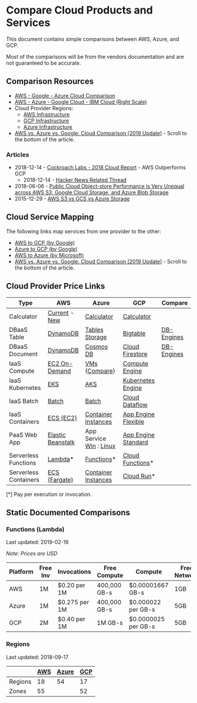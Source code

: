 # Compare Cloud Products and Services

This document contains simple comparisons between AWS, Azure, and GCP.

Most of the comparisons will be from the vendors documentation and are not guaranteed to be accurate.

## Comparison Resources

* [AWS - Google - Azure Cloud Comparison](https://caylent.com/aws-google-azure-cloud-comparison/)
* [AWS - Azure - Google Cloud - IBM Cloud (Right Scale)](https://www.rightscale.com/cloud-comparison-tool/)
* Cloud Provider Regions:
  * [AWS Infrastructure](https://www.infrastructure.aws/)
  * [GCP Infrastructure](https://cloud.google.com/about/locations/#regions-tab)
  * [Azure Infrastructure](https://azure.microsoft.com/en-au/global-infrastructure/regions/)
* [AWS vs. Azure vs. Google: Cloud Comparison [2019 Update]](https://www.datamation.com/cloud-computing/aws-vs-azure-vs-google-cloud-comparison.html) - Scroll to the bottom of the article.

### Articles

* 2018-12-14 - [Cockroach Labs - 2018 Cloud Report](https://www.cockroachlabs.com/blog/2018_cloud_report/) - AWS Outperforms GCP
  * 2018-12-14 - [Hacker News Related Thread](https://news.ycombinator.com/item?id=18673541)
* 2018-06-06 - [Public Cloud Object-store Performance is Very Unequal across AWS S3, Google Cloud Storage, and Azure Blob Storage](https://dev.to/sachinkagarwal/public-cloud-object-store-performance-is-very-unequal-across-aws-s3-google-cloud-storage-and-azure-blob-storage-13do)
* 2015-12-29 - [AWS S3 vs GCS vs Azure Storage](http://blog.zachbjornson.com/2015/12/29/cloud-storage-performance.html)

## Cloud Service Mapping

The following links map services from one provider to the other:

* [AWS to GCP (by Google)](https://cloud.google.com/free/docs/map-aws-google-cloud-platform)
* [Azure to GCP (by Google)](https://cloud.google.com/free/docs/map-azure-google-cloud-platform)
* [AWS to Azure (by Microsoft)](https://docs.microsoft.com/en-us/azure/architecture/aws-professional/services)
* [AWS vs. Azure vs. Google: Cloud Comparison [2019 Update]](https://www.datamation.com/cloud-computing/aws-vs-azure-vs-google-cloud-comparison.html) - Scroll to the bottom of the article.

## Cloud Provider Price Links

| Type | AWS | Azure | GCP | Compare |
|-|-|-|-|-|
|Calculator|[Current](https://calculator.s3.amazonaws.com/index.html) - [New](https://calculator.aws/#/)| [Calculator](https://azure.microsoft.com/en-au/pricing/calculator/)| [Calculator](https://cloud.google.com/products/calculator/)||
|DBaaS Table|[DynamoDB](https://aws.amazon.com/dynamodb/pricing/)|[Tables Storage](https://azure.microsoft.com/en-au/pricing/details/storage/tables/)|[Bigtable](https://cloud.google.com/bigtable/pricing)|[DB-Engines](https://db-engines.com/en/system/Amazon+DynamoDB%3BGoogle+Cloud+Bigtable%3BMicrosoft+Azure+Cosmos+DB%3BMicrosoft+Azure+Table+Storage)|
|DBaaS Document|[DynamoDB](https://aws.amazon.com/dynamodb/pricing/)|[Cosmos DB](https://azure.microsoft.com/en-au/pricing/details/cosmos-db/)|[Cloud Firestore](https://cloud.google.com/firestore/pricing)|[DB-Engines](https://db-engines.com/en/system/Amazon+DynamoDB%3BGoogle+Cloud+Firestore%3BMicrosoft+Azure+Cosmos+DB)|
|IaaS Compute|[EC2 On-Demand](https://aws.amazon.com/ec2/pricing/on-demand/)|[VMs](https://azure.microsoft.com/en-au/pricing/details/virtual-machines/series/) ([Compare](https://azureprice.net/?region=australiaeast&timeoption=month&currency=AUD))|[Compute Engine](https://cloud.google.com/compute/all-pricing)||
|IaaS Kubernetes|[EKS](https://aws.amazon.com/eks/pricing/)|[AKS](https://azure.microsoft.com/en-au/pricing/details/kubernetes-service/)|[Kubernetes Engine](https://cloud.google.com/kubernetes-engine/pricing)||
|IaaS Batch|[Batch](https://aws.amazon.com/batch/pricing/)|[Batch](https://azure.microsoft.com/en-au/pricing/details/batch/)|[Cloud Dataflow](https://cloud.google.com/dataflow/pricing)||
|IaaS Containers|[ECS (EC2)](https://aws.amazon.com/ecs/pricing/)|[Container Instances](https://azure.microsoft.com/en-au/pricing/details/container-instances/)|[App Engine Flexible](https://cloud.google.com/appengine/pricing)||
|PaaS Web App|[Elastic Beanstalk](https://aws.amazon.com/elasticbeanstalk/pricing/)|App Service [Win](https://azure.microsoft.com/en-au/pricing/details/app-service/windows/) : [Linux](https://azure.microsoft.com/en-au/pricing/details/app-service/linux/)|[App Engine Standard](https://cloud.google.com/appengine/pricing)|
|Serverless Functions|[Lambda](https://aws.amazon.com/lambda/pricing/)*|[Functions](https://azure.microsoft.com/en-au/pricing/details/functions/)*|[Cloud Functions](https://cloud.google.com/functions/pricing)*||
|Serverless Containers|[ECS (Fargate)](https://aws.amazon.com/fargate/pricing/)|[Container Instances](https://azure.microsoft.com/en-au/pricing/details/container-instances/)|[Cloud Run](https://cloud.google.com/run/pricing)*||

[*] Pay per execution or invocation.

## Static Documented Comparisons

### Functions (Lambda)

Last updated: 2019-02-16

_Note: Prices are USD_

| Platform | Free Inv | Invocations | Free Compute | Compute | Free Network | Network |
|-|-|-|-|-|-|-|
| AWS | 1M | $0.20 per 1M | 400,000 GB-s | $0.00001667 GB-s | 1GB | $0.09 per GB |
| Azure | 1M | $0.275 per 1M | 400,000 GB-s | $0.000022 per GB-s | 5GB | $0.165 per GB |
| GCP | 2M | $0.40 per 1M | 1M GB-s | $0.0000025 per GB-s | 5GB | $0.12 per GB |

### Regions

Last updated: 2018-09-17

|| [AWS](https://aws.amazon.com/about-aws/global-infrastructure/) | [Azure](https://azure.microsoft.com/en-au/global-infrastructure/regions/) | [GCP](https://cloud.google.com/about/locations/) |
|---------|----|----|----|
| Regions | 18 | 54 | 17 |
| Zones   | 55 |    | 52 |


